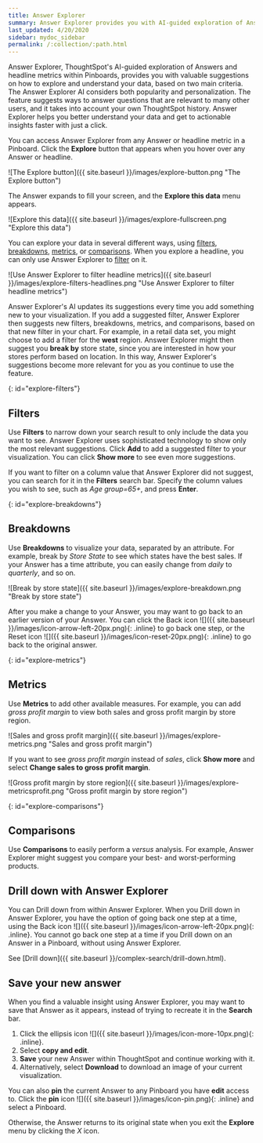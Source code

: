 ```yaml
---
title: Answer Explorer
summary: Answer Explorer provides you with AI-guided exploration of Answers within Pinboards, so you can more easily find valuable and actionable information inside your data.
last_updated: 4/20/2020
sidebar: mydoc_sidebar
permalink: /:collection/:path.html
---
```


Answer Explorer, ThoughtSpot's AI-guided exploration of Answers and headline metrics within Pinboards, provides you with valuable suggestions on how to explore and understand your data, based on two main criteria. The Answer Explorer AI considers both popularity and personalization. The feature suggests ways to answer questions that are relevant to many other users, and it takes into account your own ThoughtSpot history. Answer Explorer helps you better understand your data and get to actionable insights faster with just a click.

You can access Answer Explorer from any Answer or headline metric in a Pinboard. Click the **Explore** button that appears when you hover over any Answer or headline.

![The Explore button]({{ site.baseurl }}/images/explore-button.png "The Explore button")

The Answer expands to fill your screen, and the **Explore this data** menu appears.

![Explore this data]({{ site.baseurl }}/images/explore-fullscreen.png "Explore this data")

You can explore your data in several different ways, using [filters](#explore-filters), [breakdowns](#explore-breakdowns), [metrics](#explore-metrics), or [comparisons](#explore-comparisons). When you explore a headline, you can only use Answer Explorer to [filter](#explore-filters) on it.

![Use Answer Explorer to filter headline metrics]({{ site.baseurl }}/images/explore-filters-headlines.png "Use Answer Explorer to filter headline metrics")

Answer Explorer's AI updates its suggestions every time you add something new to your visualization. If you add a suggested filter, Answer Explorer then suggests new filters, breakdowns, metrics, and comparisons, based on that new filter in your chart. For example, in a retail data set, you might choose to add a filter for the **west** region. Answer Explorer might then suggest you **break by** store state, since you are interested in how your stores  perform based on location. In this way, Answer Explorer's suggestions become more relevant for you as you continue to use the feature.

{: id="explore-filters"}
## Filters
Use **Filters** to narrow down your search result to only include the data you want to see. Answer Explorer uses sophisticated technology to show only the most relevant suggestions. Click **Add** to add a suggested filter to your visualization. You can click **Show more** to see even more suggestions.

If you want to filter on a column value that Answer Explorer did not suggest, you can search for it in the **Filters** search bar. Specify the column values you wish to see, such as *Age group=65+*, and press **Enter**.

{: id="explore-breakdowns"}
## Breakdowns
Use **Breakdowns** to visualize your data, separated by an attribute. For example, break by *Store State* to see which states have the best sales. If your Answer has a time attribute, you can easily change from *daily* to *quarterly*, and so on.

![Break by store state]({{ site.baseurl }}/images/explore-breakdown.png "Break by store state")

After you make a change to your Answer, you may want to go back to an earlier version of your Answer. You can click the Back icon ![]({{ site.baseurl }}/images/icon-arrow-left-20px.png){: .inline} to go back one step, or the Reset icon ![]({{ site.baseurl }}/images/icon-reset-20px.png){: .inline} to go back to the original answer.

{: id="explore-metrics"}
## Metrics
Use **Metrics** to add other available measures. For example, you can add *gross profit margin* to view both sales and gross profit margin by store region.

![Sales and gross profit margin]({{ site.baseurl }}/images/explore-metrics.png "Sales and gross profit margin")

If you want to see *gross profit margin* instead of *sales*, click **Show more** and select **Change sales to gross profit margin**.

![Gross profit margin by store region]({{ site.baseurl }}/images/explore-metricsprofit.png "Gross profit margin by store region")

{: id="explore-comparisons"}
## Comparisons
Use **Comparisons** to easily perform a *versus* analysis. For example, Answer Explorer might suggest you compare your best- and worst-performing products.

## Drill down with Answer Explorer
You can Drill down from within Answer Explorer. When you Drill down in Answer Explorer, you have the option of going back one step at a time, using the Back icon ![]({{ site.baseurl }}/images/icon-arrow-left-20px.png){: .inline}. You cannot go back one step at a time if you Drill down on an Answer in a Pinboard, without using Answer Explorer.

See [Drill down]({{ site.baseurl }}/complex-search/drill-down.html).

## Save your new answer
When you find a valuable insight using Answer Explorer, you may want to save that Answer as it appears, instead of trying to recreate it in the **Search** bar.
1. Click the ellipsis icon ![]({{ site.baseurl }}/images/icon-more-10px.png){: .inline}.
2. Select **copy and edit**.
3. **Save** your new Answer within ThoughtSpot and continue working with it.
3. Alternatively, select **Download** to download an image of your current visualization.

You can also **pin** the current Answer to any Pinboard you have **edit** access to. Click the **pin** icon ![]({{ site.baseurl }}/images/icon-pin.png){: .inline} and select a Pinboard.

Otherwise, the Answer returns to its original state when you exit the **Explore** menu by clicking the *X* icon.
